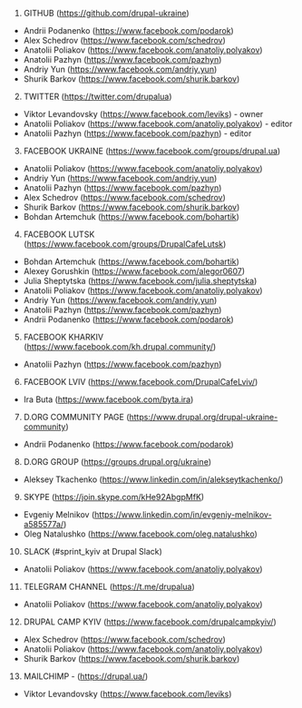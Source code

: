 1. GITHUB (https://github.com/drupal-ukraine)
  - Andrii Podanenko (https://www.facebook.com/podarok)
  - Alex Schedrov (https://www.facebook.com/schedrov)
  - Anatolii Poliakov (https://www.facebook.com/anatoliy.polyakov)
  - Anatolii Pazhyn (https://www.facebook.com/pazhyn)
  - Andriy Yun (https://www.facebook.com/andriy.yun)
  - Shurik Barkov (https://www.facebook.com/shurik.barkov)

2. TWITTER (https://twitter.com/drupalua)
  - Viktor Levandovsky (https://www.facebook.com/leviks) - owner
  - Anatolii Poliakov (https://www.facebook.com/anatoliy.polyakov) - editor
  - Anatolii Pazhyn (https://www.facebook.com/pazhyn) - editor
 
3. FACEBOOK UKRAINE (https://www.facebook.com/groups/drupal.ua)
  - Anatolii Poliakov (https://www.facebook.com/anatoliy.polyakov)
  - Andriy Yun (https://www.facebook.com/andriy.yun)
  - Anatolii Pazhyn (https://www.facebook.com/pazhyn)
  - Alex Schedrov (https://www.facebook.com/schedrov)
  - Shurik Barkov (https://www.facebook.com/shurik.barkov)
  - Bohdan Artemchuk (https://www.facebook.com/bohartik)
  
4. FACEBOOK LUTSK  (https://www.facebook.com/groups/DrupalCafeLutsk)
  - Bohdan Artemchuk (https://www.facebook.com/bohartik)
  - Alexey Gorushkin (https://www.facebook.com/alegor0607)
  - Julia Sheptytska (https://www.facebook.com/julia.sheptytska)
  - Anatolii Poliakov (https://www.facebook.com/anatoliy.polyakov)
  - Andriy Yun (https://www.facebook.com/andriy.yun)
  - Anatolii Pazhyn (https://www.facebook.com/pazhyn)
  - Andrii Podanenko (https://www.facebook.com/podarok)
  
5. FACEBOOK KHARKIV (https://www.facebook.com/kh.drupal.community/)
  - Anatolii Pazhyn (https://www.facebook.com/pazhyn)

6. FACEBOOK LVIV (https://www.facebook.com/DrupalCafeLviv/)
  - Ira Buta (https://www.facebook.com/byta.ira)
  
7. D.ORG COMMUNITY PAGE (https://www.drupal.org/drupal-ukraine-community)
  - Andrii Podanenko (https://www.facebook.com/podarok)
  
8. D.ORG GROUP (https://groups.drupal.org/ukraine) 
  - Aleksey Tkachenko (https://www.linkedin.com/in/alekseytkachenko/)

9. SKYPE (https://join.skype.com/kHe92AbgpMfK)
  - Evgeniy Melnikov (https://www.linkedin.com/in/evgeniy-melnikov-a585577a/)
  - Oleg Natalushko (https://www.facebook.com/oleg.natalushko)
  
10. SLACK (#sprint_kyiv at Drupal Slack)
  - Anatolii Poliakov (https://www.facebook.com/anatoliy.polyakov)

11. TELEGRAM CHANNEL (https://t.me/drupalua)
  - Anatolii Poliakov (https://www.facebook.com/anatoliy.polyakov)
  
12. DRUPAL CAMP KYIV (https://www.facebook.com/drupalcampkyiv/)
  - Alex Schedrov (https://www.facebook.com/schedrov)
  - Anatolii Poliakov (https://www.facebook.com/anatoliy.polyakov) 
  - Shurik Barkov (https://www.facebook.com/shurik.barkov)
  
13. MAILCHIMP - (https://drupal.ua/)
  - Viktor Levandovsky (https://www.facebook.com/leviks)
